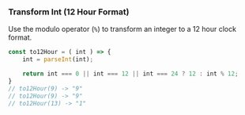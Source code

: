 ### Transform Int (12 Hour Format)

Use the modulo operator (`%`) to transform an integer to a 12 hour clock format.

```js
const to12Hour = ( int ) => {
    int = parseInt(int);

    return int === 0 || int === 12 || int === 24 ? 12 : int % 12;
}
// to12Hour(9) -> "9"
// to12Hour(9) -> "9"
// to12Hour(13) -> "1"
```